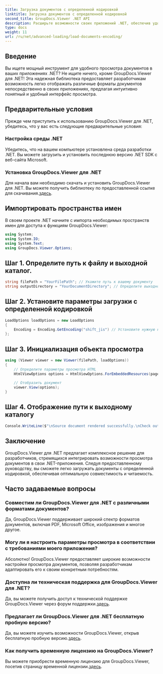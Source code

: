```yaml
---
title: Загрузка документов с определенной кодировкой
linktitle: Загрузка документов с определенной кодировкой
second_title: GroupDocs.Viewer .NET API
description: Расширьте возможности своих приложений .NET, обеспечив удобный просмотр документов с помощью GroupDocs.Viewer для .NET. Легко загружайте документы с определенной кодировкой и настраивайте качество просмотра.
type: docs
weight: 11
url: /ru/net/advanced-loading/load-documents-encoding/
---
```

## Введение
Вы ищете мощный инструмент для удобного просмотра документов в ваших приложениях .NET? Не ищите ничего, кроме GroupDocs.Viewer для .NET! Эта надежная библиотека предоставляет разработчикам возможность легко отображать различные форматы документов непосредственно в своих приложениях, предлагая интуитивно понятный и удобный интерфейс просмотра.
## Предварительные условия
Прежде чем приступить к использованию GroupDocs.Viewer для .NET, убедитесь, что у вас есть следующие предварительные условия:
### Настройка среды .NET
Убедитесь, что на вашем компьютере установлена среда разработки .NET. Вы можете загрузить и установить последнюю версию .NET SDK с веб-сайта Microsoft.
### Установка GroupDocs.Viewer для .NET
 Для начала вам необходимо скачать и установить GroupDocs.Viewer для .NET. Вы можете получить библиотеку по предоставленной ссылке для скачивания.[здесь](https://releases.groupdocs.com/viewer/net/).

## Импортировать пространства имен
В своем проекте .NET начните с импорта необходимых пространств имен для доступа к функциям GroupDocs.Viewer:
```csharp
using System;
using System.IO;
using System.Text;
using GroupDocs.Viewer.Options;
```

## Шаг 1. Определите путь к файлу и выходной каталог.
```csharp
string filePath = "YourFilePath"; // Укажите путь к вашему документу
string outputDirectory = "YourDocumentDirectory"; // Определите выходной каталог для отображаемых страниц.
```
## Шаг 2. Установите параметры загрузки с определенной кодировкой
```csharp
LoadOptions loadOptions = new LoadOptions
{
    Encoding = Encoding.GetEncoding("shift_jis") // Установите нужную кодировку (например,shift_jis)
};
```
## Шаг 3. Инициализация объекта просмотра
```csharp
using (Viewer viewer = new Viewer(filePath, loadOptions))
{
    // Определите параметры просмотра HTML
    HtmlViewOptions options = HtmlViewOptions.ForEmbeddedResources(pageFilePathFormat);
    
    // Отобразить документ
    viewer.View(options);
}
```
## Шаг 4. Отображение пути к выходному каталогу
```csharp
Console.WriteLine($"\nSource document rendered successfully.\nCheck output in {outputDirectory}.");
```

## Заключение
GroupDocs.Viewer для .NET предлагает комплексное решение для разработчиков, стремящихся интегрировать возможности просмотра документов в свои .NET-приложения. Следуя предоставленному руководству, вы сможете легко загружать документы с определенной кодировкой, обеспечивая оптимальную совместимость и читаемость.
## Часто задаваемые вопросы
### Совместим ли GroupDocs.Viewer для .NET с различными форматами документов?
Да, GroupDocs.Viewer поддерживает широкий спектр форматов документов, включая PDF, Microsoft Office, изображения и многое другое.
### Могу ли я настроить параметры просмотра в соответствии с требованиями моего приложения?
Абсолютно! GroupDocs.Viewer предоставляет широкие возможности настройки просмотра документов, позволяя разработчикам адаптировать его к своим конкретным потребностям.
### Доступна ли техническая поддержка для GroupDocs.Viewer для .NET?
 Да, вы можете получить доступ к технической поддержке GroupDocs.Viewer через форум поддержки.[здесь](https://forum.groupdocs.com/c/viewer/9).
### Предлагает ли GroupDocs.Viewer для .NET бесплатную пробную версию?
Да, вы можете изучить возможности GroupDocs.Viewer, открыв бесплатную пробную версию.[здесь](https://releases.groupdocs.com/).
### Как получить временную лицензию на GroupDocs.Viewer?
 Вы можете приобрести временную лицензию для GroupDocs.Viewer, посетив страницу временной лицензии.[здесь](https://purchase.groupdocs.com/temporary-license/).